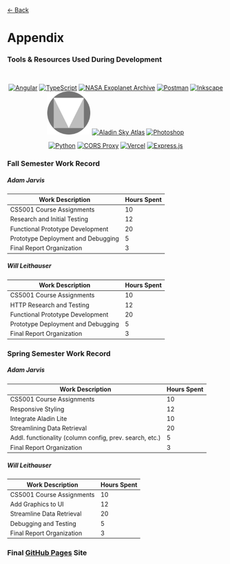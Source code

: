 [<- Back](./README.md)

# Appendix

### Tools & Resources Used During Development
<br>

<p align="center">
  <a target="_blank" href="https://angular.io/"><img src="https://angular.io/assets/images/logos/angular/angular.png" alt="Angular" width="100" /></a>
  <a target="_blank" href="https://www.typescriptlang.org/"><img src="https://upload.wikimedia.org/wikipedia/commons/thumb/4/4c/Typescript_logo_2020.svg/1200px-Typescript_logo_2020.svg.png" alt="TypeScript" width="100" /></a>
  <a target="_blank" href="https://exoplanetarchive.ipac.caltech.edu/"><img src="https://www.ipac.caltech.edu/system/activities/logos/24/small/nea_logo.png" alt="NASA Exoplanet Archive" width="150" /></a>
  <a target="_blank" href="https://www.postman.com/"><img src="https://res.cloudinary.com/postman/image/upload/t_team_logo/v1629869194/team/2893aede23f01bfcbd2319326bc96a6ed0524eba759745ed6d73405a3a8b67a8" alt="Postman" width="100" /></a>
  <a target="_blank" href="https://inkscape.org/"><img src="https://upload.wikimedia.org/wikipedia/commons/thumb/0/0d/Inkscape_Logo.svg/2048px-Inkscape_Logo.svg.png" alt="Inkscape" width="100" /></a>
  <a target="_blank" href="https://m3.material.io/"><img src="https://raw.githubusercontent.com/github/explore/80688e429a7d4ef2fca1e82350fe8e3517d3494d/topics/material-design/material-design.png" alt="Material Design" width="100" /></a>
  <a target="_blank" href="https://aladin.cds.unistra.fr/"><img src="https://rcsed2.voxastro.org/logos/aladin.png" alt="Aladin Sky Atlas" width="175" /></a>
    <a href="https://www.adobe.com/products/photoshop.html"><img src="https://upload.wikimedia.org/wikipedia/commons/thumb/a/af/Adobe_Photoshop_CC_icon.svg/640px-Adobe_Photoshop_CC_icon.svg.png" alt="Photoshop" width="100" /></a>
</p>

<p align="center">
  <a href="https://github.com/jarvisar/senior-design/tree/main/tools"><img src="https://upload.wikimedia.org/wikipedia/commons/thumb/c/c3/Python-logo-notext.svg/1869px-Python-logo-notext.svg.png" alt="Python" width="100" /></a>
  <a href="https://github.com/jarvisar/cors-proxy"><img src="https://i.imgur.com/ahIOnQp.png" alt="CORS Proxy" width="160" /></a>
  <a href="https://vercel.com/"><img src="https://static.wikia.nocookie.net/logopedia/images/a/a7/Vercel_favicon.svg/revision/latest/scale-to-width-down/250?cb=20221026155821" alt="Vercel" width="100" /></a>
    <a href="https://expressjs.com/"><img src="https://i.imgur.com/jv2R3CP.png" alt="Express.js" width="125" /></a>
</p>

### Fall Semester Work Record

##### Adam Jarvis
| Work Description | Hours Spent |
|-|-|
| CS5001 Course Assignments | 10 |
| Research and Initial Testing | 12 |
| Functional Prototype Development | 20 |
| Prototype Deployment and Debugging | 5 |
| Final Report Organization | 3 |

##### Will Leithauser
| Work Description | Hours Spent |
|-|-|
| CS5001 Course Assignments | 10 |
| HTTP Research and Testing | 12 |
| Functional Prototype Development | 20 |
| Prototype Deployment and Debugging | 5 |
| Final Report Organization | 3 |

### Spring Semester Work Record

##### Adam Jarvis
| Work Description | Hours Spent |
|-|-|
| CS5001 Course Assignments | 10 |
| Responsive Styling | 12 |
| Integrate Aladin Lite | 10 |
| Streamlining Data Retrieval | 20 |
| Addl. functionality (column config, prev. search, etc.) | 5 |
| Final Report Organization | 3 |

##### Will Leithauser
| Work Description | Hours Spent |
|-|-|
| CS5001 Course Assignments | 10 |
| Add Graphics to UI | 12 |
| Streamline Data Retrieval | 20 |
| Debugging and Testing | 5 |
| Final Report Organization | 3 |

### Final [GitHub Pages](http://jarvisar.github.io/senior-design) Site

